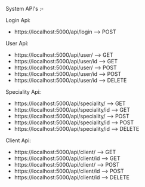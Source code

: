 System API's :-

Login Api:
- https://localhost:5000/api/login      --> POST

User Api: 
- https://localhost:5000/api/user/      --> GET
- https://localhost:5000/api/user/id    --> GET
- https://localhost:5000/api/user/      --> POST
- https://localhost:5000/api/user/id    --> POST
- https://localhost:5000/api/user/id    --> DELETE

Speciality Api: 
- https://localhost:5000/api/speciality/      --> GET
- https://localhost:5000/api/speciality/id    --> GET
- https://localhost:5000/api/speciality/      --> POST
- https://localhost:5000/api/speciality/id    --> POST
- https://localhost:5000/api/speciality/id    --> DELETE

Client Api: 
- https://localhost:5000/api/client/      --> GET
- https://localhost:5000/api/client/id    --> GET
- https://localhost:5000/api/client/      --> POST
- https://localhost:5000/api/client/id    --> POST
- https://localhost:5000/api/client/id    --> DELETE

